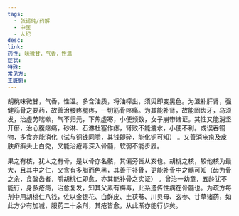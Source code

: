 ```yaml
---
tags:
  - 张锡纯/药解
  - 中医
  - 人纪
desc: 
link: 
药性: 味微甘，气香，性温
症状: 
特殊: 
常见方: 
主脏腑:
---
```



胡桃味微甘，气香，性温。多含油质，将油榨出，须臾即变黑色。为滋补肝肾，强健筋骨之要药，故善治腰疼腿疼，一切筋骨疼痛。为其能补肾，故能固齿牙，乌须发，治虚劳喘嗽，气不归元，下焦虚寒，小便频数，女子崩带诸证。其性又能消坚开瘀，治心腹疼痛，砂淋、石淋杜塞作疼，肾败不能漉水，小便不利。或误吞铜物，多食亦能消化（试与铜钱同嚼，其钱即碎，能化铜可知） 。又善消疮疽及皮肤疥癣头上白秃，又能治疮毒深入骨髓，软弱不能步履。

果之有核，犹人之有骨，是以骨亦名骸，其偏旁皆从亥也。胡桃之核，较他核为最大，且其中之仁，又含有多脂而色黑，其善于补骨，更能补骨中之髓可知（齿为骨之余，食酸齿者，嚼胡桃仁即愈，亦其能补骨之实证） 。曾治一幼童，五龄犹不能行，身多疮疡，治愈复发，知其父素有梅毒，此系遗传性病在骨髓也。为疏方每剂中用胡桃仁八钱，佐以金银花、白鲜皮、土茯苓、川贝母、玄参、甘草诸药，如此方少有加减，服药二十余剂，其疮皆愈，从此渐亦能行步矣。